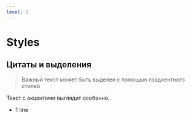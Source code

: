 ```yaml
---
level: 2
---
```


<KeyboardNavigation 
  :leftSlide="8"
  :rightSlide="10"
  :upSlide="5"
  :downSlide="9"
  :currentSlide="9"
/>

# Styles

## Цитаты и выделения

> Важный текст может быть выделен с помощью <span class="gradient-text">градиентного</span> стилей

Текст с <span class="important">акцентами</span> выглядит особенно.

- 1 line

<NavButtonFixed 
    :slideNumber="8"
    buttonText="Left"
    buttonColor="bg-purple-500"
    width="60px"
    height="30px"
    textSize="16px"
    arrowSize="10px"
    position="left_bottom"
/>
<NavButtonFixed 
    :slideNumber="10"
    buttonText="Right"
    buttonColor="bg-purple-500"
    width="60px"
    height="30px"
    textSize="16px"
    arrowSize="10px"
    position="right_bottom"
/>